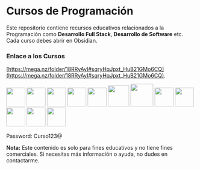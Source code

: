 # Cursos de Programación

Este repositorio contiene recursos educativos relacionados a la Programación como **Desarrollo Full Stack**, **Desarrollo de Software** etc. Cada curso debes abrir en Obsidian.

### Enlace a los Cursos

[https://mega.nz/folder/18RRyAyI#sqryHqJpxt_HuB21GMo6CQ](https://mega.nz/folder/18RRyAyI#sqryHqJpxt_HuB21GMo6CQ).

<img src="https://cdn.jsdelivr.net/gh/devicons/devicon@latest/icons/html5/html5-original.svg" width="50px"/>
<img src="https://cdn.jsdelivr.net/gh/devicons/devicon@latest/icons/css3/css3-original.svg"  width="50px"/>
<img src="https://cdn.jsdelivr.net/gh/devicons/devicon@latest/icons/javascript/javascript-original.svg" width="50px"/>
<img src="https://cdn.jsdelivr.net/gh/devicons/devicon@latest/icons/jquery/jquery-original.svg" width="50px"/>
<img src="https://cdn.jsdelivr.net/gh/devicons/devicon@latest/icons/typescript/typescript-original.svg" width="50px"/>
<img src="https://cdn.jsdelivr.net/gh/devicons/devicon@latest/icons/angular/angular-original.svg" width="56px"/>
<img src="https://cdn.jsdelivr.net/gh/devicons/devicon@latest/icons/php/php-original.svg" width="60px"/>
<img src="https://cdn.jsdelivr.net/gh/devicons/devicon@latest/icons/mysql/mysql-original.svg" width="50px"/>
<img src="https://cdn.jsdelivr.net/gh/devicons/devicon@latest/icons/laravel/laravel-original.svg" width="50px"/>
<img src="https://cdn.jsdelivr.net/gh/devicons/devicon@latest/icons/csharp/csharp-original.svg" width="50px"/>
<img src="https://cdn.jsdelivr.net/gh/devicons/devicon@latest/icons/python/python-original.svg" width="50px"/>
<img src="https://cdn.jsdelivr.net/gh/devicons/devicon@latest/icons/bash/bash-original.svg" width="50px"/>

Password: Curso123@

**Nota:** Este contenido es solo para fines educativos y no tiene fines comerciales. Si necesitas más información o ayuda, no dudes en contactarme.